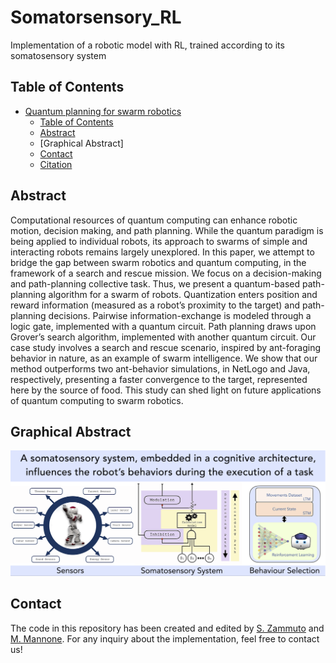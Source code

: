 # Somatorsensory_RL
Implementation of a robotic model with RL, trained according to its somatosensory system


## Table of Contents

- [Quantum planning for swarm robotics](#quantum-planning-for-swarm-robotics)
  - [Table of Contents](#table-of-contents)
  - [Abstract](#abstract)
  - [Graphical Abstract]
  - [Contact](#contact)
  - [Citation](#citation)

## Abstract

Computational resources of quantum computing can enhance robotic motion, decision making, and path planning. While the quantum paradigm is being applied to individual robots, its approach to swarms of simple and interacting robots remains largely unexplored. In this paper, we attempt to bridge the gap between swarm robotics and quantum computing, in the framework of a search and rescue mission. We focus on a decision-making and path-planning collective task. Thus, we present a quantum-based path-planning algorithm for a swarm of robots. Quantization enters position and reward information (measured as a robot’s proximity to the target) and path-planning decisions. Pairwise information-exchange is modeled through a logic gate, implemented with a quantum circuit. Path planning draws upon Grover’s search algorithm, implemented with another quantum circuit. Our case study involves a search and rescue scenario, inspired by ant-foraging behavior in nature, as an example of swarm intelligence. We show that our method outperforms two ant-behavior simulations, in NetLogo and Java, respectively, presenting a faster convergence to the target, represented here by the source of food. This study can shed light on future applications of quantum computing to swarm robotics.


## Graphical Abstract

![Alt text](/res/images/graph_abs.png "Graphical Abstract")

##  Contact
The code in this repository has been created and edited by [S. Zammuto](https://github.com/salvatorezam) and [M. Mannone](https://github.com/medusamedusa). For any inquiry about the implementation, feel free to contact us!

